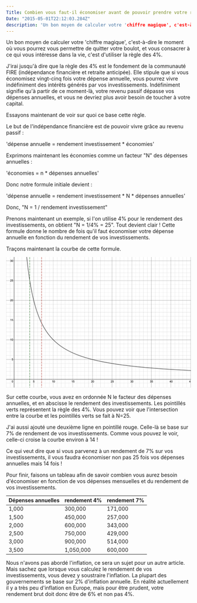 ```yaml
---
Title: Combien vous faut-il économiser avant de pouvoir prendre votre retraite ?
Date: "2015-05-01T22:12:03.284Z"
description: 'Un bon moyen de calculer votre 'chiffre magique', c'est-à-dire le moment où vous pourrez vous permettre de quitter votre boulot et vous consacrer à ce qui vous intéresse dans la vie, c'est d'utiliser la règle des 4%.'
---
```


Un bon moyen de calculer votre 'chiffre magique', c'est-à-dire le moment où vous pourrez vous permettre de quitter votre boulot, et vous consacrer à ce qui vous intéresse dans la vie, c'est d'utiliser la règle des 4%.

J'irai jusqu'à dire que la règle des 4% est le fondement de la communauté FIRE (indépendance financière et retraite anticipée). Elle stipule que si vous économisez vingt-cinq fois votre dépense annuelle, vous pourrez vivre indéfiniment des intérêts générés par vos investissements. Indéfiniment signifie qu'à partir de ce moment-là, votre revenu passif dépasse vos dépenses annuelles, et vous ne devriez plus avoir besoin de toucher à votre capital.

Essayons maintenant de voir sur quoi ce base cette règle.

Le but de l'indépendance financière est de pouvoir vivre grâce au revenu passif :

'dépense annuelle = rendement investissement * économies'

Exprimons maintenant les économies comme un facteur "N" des dépenses annuelles :

'économies = n * dépenses annuelles'

Donc notre formule initiale devient :

'dépense annuelle = rendement investissement * N * dépenses annuelles'

Donc, "N = 1 / rendement investissement"

Prenons maintenant un exemple, si l'on utilise 4% pour le rendement des investissements, on obtient "N = 1/4% = 25". Tout devient clair ! Cette formule donne le nombre de fois qu'il faut économiser votre dépense annuelle en fonction du rendement de vos investissements.

Traçons maintenant la courbe de cette formule.

![Règle des 4%](./regle_des_4_pourcent.png)

Sur cette courbe, vous avez en ordonnée N le facteur des dépenses annuelles, et en abscisse le rendement des investissements. Les pointillés verts représentent la règle des 4%. Vous pouvez voir que l'intersection entre la courbe et les pointillés verts se fait à N=25.

J'ai aussi ajouté une deuxième ligne en pointillé rouge. Celle-là se base sur 7% de rendement de vos investissements. Comme vous pouvez le voir, celle-ci croise la courbe environ à 14 !

Ce qui veut dire que si vous parvenez à un rendement de 7% sur vos investissements, il vous faudra économiser non pas 25 fois vos dépenses annuelles mais 14 fois !

Pour finir, faisons un tableau afin de savoir combien vous aurez besoin d'économiser en fonction de vos dépenses mensuelles et du rendement de vos investissements.

   Dépenses annuelles      | rendement 4%         | rendement 7%
 :- | :- | :-
 1,000 | 300,000   | 171,000
 1,500 | 450,000  | 257,000
 2,000 | 600,000 | 343,000
 2,500 | 750,000 | 429,000
 3,000 | 900,000 | 514,000
 3,500 | 1,050,000 | 600,000

Nous n'avons pas abordé l'inflation, ce sera un sujet pour un autre article. Mais sachez que lorsque vous calculez le rendement de vos investissements, vous devez y soustraire l'inflation. La plupart des gouvernements se base sur 2% d'inflation annuelle. En réalité actuellement il y a très peu d'inflation en Europe, mais pour être prudent, votre rendement brut doit donc être de 6% et non pas 4%.
